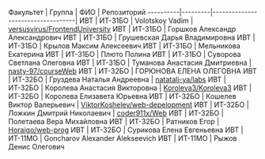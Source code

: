 Факультет | Группа  | ФИО                               | Репозиторий
----------|---------|-----------------------------------|
ИВТ       | ИТ-31БО | Volotskoy Vadim                   | [versusvirus/FrontendUniversity](https://github.com/versusvirus/FrontendUniversity)
ИВТ       | ИТ-31БО | Горшков Александр Александрович
ИВТ       | ИТ-31БО | Грушевская Дарья Владимировна
ИВТ       | ИТ-31БО | Крылов Максим Алексеевич
ИВТ       | ИТ-31БО | Мельникова Екатерина
ИВТ       | ИТ-31БО | Плюто Полина
ИВТ       | ИТ-31БО | Суворова Светлана Олеговна
ИВТ       | ИТ-31БО | Туманова Анастасия Дмитриевна     | [nasty-97/courseWeb](https://github.com/nasty-97/courseWeb)
ИВТ       | ИТ-32БО | ГОРЮНОВА ЕЛЕНА ОЛЕГОВНА
ИВТ       | ИТ-32БО | Груздева Наталья Андреевна        | [natatali-ya/labs](https://github.com/natatali-ya/labs)
ИВТ       | ИТ-32БО | Королева Анастасия Викторовна     | [Koroleva3/Koroleva3](https://github.com/Koroleva3/Koroleva3)
ИВТ       | ИТ-32БО | Королева Елизавета Юрьевна
ИВТ       | ИТ-32БО | Кошелев Виктор Валерьевич         | [ViktorKoshelev/web-depelopment](https://github.com/ViktorKoshelev/web-depelopment)
ИВТ       | ИТ-32БО | Ложкин Дмитрий Николаевич         | [coder911x/Web](https://github.com/coder911x/Web)
ИВТ       | ИТ-32БО | Полетаева Вера Михайловна
ИВТ       | ИТ-32БО | Ратников Егор                     | [Horaigo/web-prog](https://github.com/Horaigo/web-prog)
ИВТ       | ИТ-32БО | Сурикова Елена Евгеньевна
ИВТ       | ИТ-11МО | Goncharov Alexander Alekseevich
ИВТ       | ИТ-11МО | Рыжов Денис Олегович
